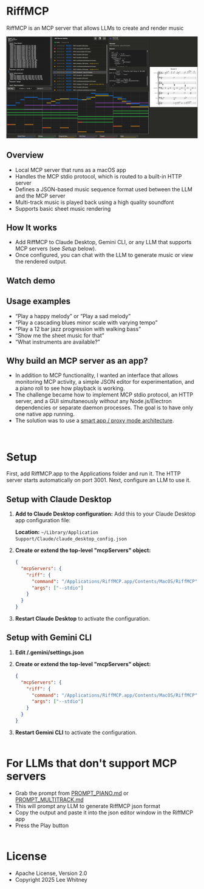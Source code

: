 # RiffMCP

RiffMCP is an MCP server that allows LLMs to create and render music

[![RiffMCP screenshot 1](docs/images/riffmcp_screenshot_1.png)](docs/images/riffmcp_screenshot_1.png)

## Overview
- Local MCP server that runs as a macOS app  
- Handles the MCP stdio protocol, which is routed to a built-in HTTP server  
- Defines a JSON-based music sequence format used between the LLM and the MCP server  
- Multi-track music is played back using a high quality soundfont  
- Supports basic sheet music rendering  

## How It works
- Add RiffMCP to Claude Desktop, Gemini CLI, or any LLM that supports MCP servers (see *Setup* below).  
- Once configured, you can chat with the LLM to generate music or view the rendered output.  

## Watch demo

## Usage examples
- “Play a happy melody” or “Play a sad melody”  
- “Play a cascading blues minor scale with varying tempo”  
- “Play a 12 bar jazz progression with walking bass”  
- “Show me the sheet music for that”  
- “What instruments are available?”  

## Why build an MCP server as an app?
- In addition to MCP functionality, I wanted an interface that allows monitoring MCP activity, a simple JSON editor for experimentation, and a piano roll to see how playback is working.  
- The challenge became how to implement MCP stdio protocol, an HTTP server, and a GUI simultaneously *without* any Node.js/Electron dependencies or separate daemon processes. The goal is to have only one native app running.  
- The solution was to use a [smart app / proxy mode architecture](docs/proxy-mode.md).  
<br>

# Setup

First, add RiffMCP.app to the Applications folder and run it. The HTTP server starts automatically on port 3001. Next, configure an LLM to use it.

## Setup with Claude Desktop
1. **Add to Claude Desktop configuration:**
   Add this to your Claude Desktop app configuration file:
   
   **Location:** `~/Library/Application Support/Claude/claude_desktop_config.json`

2. **Create or extend the top-level "mcpServers" object:**
   ```json
   {
     "mcpServers": {
       "riff": {
         "command": "/Applications/RiffMCP.app/Contents/MacOS/RiffMCP",
         "args": ["--stdio"]
       }
     }
   }
   ```   

3. **Restart Claude Desktop** to activate the configuration.

## Setup with Gemini CLI
1. **Edit <project>/.gemini/settings.json**

2. **Create or extend the top-level "mcpServers" object:**
   ```json
   {
     "mcpServers": {
       "riff": {
         "command": "/Applications/RiffMCP.app/Contents/MacOS/RiffMCP",
         "args": ["--stdio"]
       }
     }
   }
   ```

3. **Restart Gemini CLI** to activate the configuration.
<br><br>

# For LLMs that don't support MCP servers
- Grab the prompt from [PROMPT_PIANO.md](docs/prompts/PROMPT_PIANO.md) or [PROMPT_MULTITRACK.md](docs/prompts/PROMPT_MULTITRACK.md)
- This will prompt any LLM to generate RiffMCP json format
- Copy the output and paste it into the json editor window in the RiffMCP app
- Press the Play button
<br><br>

# License
- Apache License, Version 2.0
- Copyright 2025 Lee Whitney
